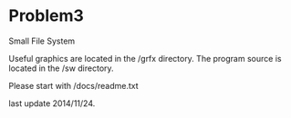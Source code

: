 Problem3
========

Small File System

Useful graphics are located in the /grfx directory.
The program source is located in the /sw directory.

Please start with /docs/readme.txt

last update 2014/11/24.

